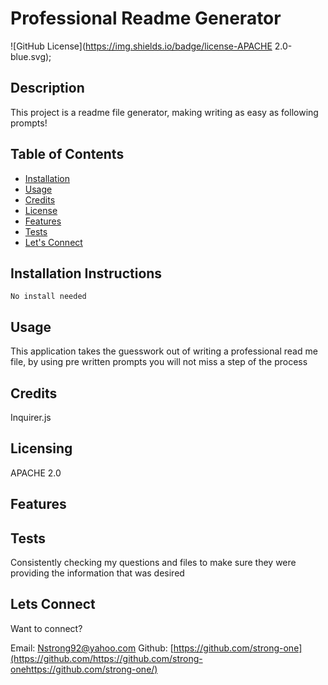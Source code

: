 # Professional Readme Generator
![GitHub License](https://img.shields.io/badge/license-APACHE 2.0-blue.svg);


## Description

This project is a readme file generator, making writing as easy as following prompts!

## Table of Contents

* [Installation](#installation)
* [Usage](#usage)
* [Credits](#Credits)
* [License](#license)
* [Features](#features)
* [Tests](#tests)
* [Let's Connect](#letsconnect)


## Installation Instructions

```
No install needed
```

## Usage

This application takes the guesswork out of writing a professional read me file, by using pre written prompts you will not miss a step of the process

## Credits 

Inquirer.js

## 

## Licensing 

APACHE 2.0

## Features 



## Tests

Consistently checking my questions and files to make sure they were providing the information that was desired

## Lets Connect

Want to connect?

Email: Nstrong92@yahoo.com
Github: [https://github.com/strong-one](https://github.com/https://github.com/strong-onehttps://github.com/strong-one/)

